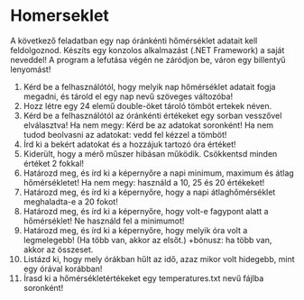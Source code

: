 # Homerseklet
 
A következő feladatban egy nap óránkénti hőmérséklet adatait kell feldolgoznod. Készíts egy konzolos alkalmazást (.NET Framework) a saját neveddel! A program a lefutása végén ne záródjon be, váron egy billentyű lenyomást!

1. Kérd be a felhasználótól, hogy melyik nap hőmérséklet adatait fogja megadni, és tárold el egy nap nevű szöveges változóba!
2.	Hozz létre egy 24 elemű double-öket tároló tömböt ertekek néven.
3.	Kérd be a felhasználótól az óránkénti értékeket egy sorban vesszővel elválasztva!
Ha nem megy: Kérd be az adatokat soronként!
Ha nem tudod beolvasni az adatokat: vedd fel kézzel a tömböt!
4.	Írd ki a bekért adatokat és a hozzájuk tartozó óra értéket!
5.	Kiderült, hogy a mérő műszer hibásan működik. Csökkentsd minden értéket 2 fokkal!
6.	Határozd meg, és írd ki a képernyőre a napi minimum, maximum és átlag hőmérsékletet!
Ha nem megy: használd a 10, 25 és 20 értékeket!
7.	Határozd meg, és írd ki a képernyőre, hogy a napi átlaghőmérséklet meghaladta-e a 20 fokot!
8.	Határozd meg, és írd ki a képernyőre, hogy volt-e fagypont alatt a hőmérséklet! Ne használd fel a minimumot!
9.	Határozd meg, és írd ki a képernyőre, hogy melyik óra volt a legmelegebb! (Ha több van, akkor az elsőt.)
+bónusz: ha több van, akkor az összeset.
10.	Listázd ki, hogy mely órákban hűlt az idő, azaz mikor volt hidegebb, mint egy órával korábban!
11.	Írasd ki a hőmérsékletértékeket egy temperatures.txt nevű fájlba soronként!
